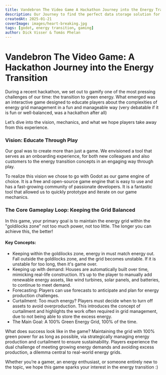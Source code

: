 ```yaml
---
title: Vandebron The Video Game A Hackathon Journey into the Energy Transition
description: Our Journey to find the perfect data storage solution for us
createdAt: 2025-01-21
coverImage: images/heart-breaking.jpg
tags: [godot, energy transition, gaming]
author: Dick Visser & Tomás Phelan
---
```


# Vandebron The Video Game: A Hackathon Journey into the Energy Transition

During a recent hackathon, we set out to gamify one of the most pressing challenges of our time: the transition to green energy. 
What emerged was an interactive game designed to educate players about the complexities of energy grid management in a fun and manageable way 
(very debatable if it is fun or well-balanced, was a hackathon after all)

Let’s dive into the vision, mechanics, and what we hope players take away from this experience.

### Vision: Educate Through Play
Our goal was to create more than just a game. We envisioned a tool that serves as an onboarding experience, 
for both new colleagues and also customers to the energy transition concepts in an engaging way through play.

To realize this vision we chose to go with Godot as our game engine of choice. 
It is a free and open-source game engine that is easy to use and has a fast-growing community of passionate developers. 
It is a fantastic tool that allowed us to quickly prototype and iterate on our game mechanics.

### The Core Gameplay Loop: Keeping the Grid Balanced
In this game, your primary goal is to maintain the energy grid within the "goldilocks zone" not too much power, not too little. The longer you can achieve this, the better!

#### Key Concepts:
- Keeping within the goldilocks zone, energy in must match energy out. Fall outside the goldilocks zone, and the grid becomes unstable. If it is unstable for too long, then it's game over.
- Keeping up with demand: Houses are automatically built over time, mimicking real-life construction. It’s up to the player to manually add renewable energy assets, like wind turbines, solar panels, and batteries, to continue to meet demand.
- Forecasting: Players can use forecasts to anticipate and plan for energy production challenges.
- Curtailment: Too much energy? Players must decide when to turn off assets to avoid overproduction. This introduces the concept of curtailment and highlights the work often required in grid management, due to not being able to store the excess energy.
- The Main Goal: A 100% Green Energy Grid, 100% of the time.

What does success look like in the game? Maintaining the grid with 100% green power for as long as possible, via strategically managing energy production and curtailment to ensure sustainability.
Players experience the dual challenge of meeting growing energy demands and avoiding excess production, a dilemma central to real-world energy grids.

Whether you’re a gamer, an energy enthusiast, or someone entirely new to the topic, we hope this game sparks your interest in the energy transition :) 